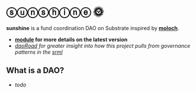 # ⓢⓤⓝⓢⓗⓘⓝⓔ 🌞

**sunshine** is a fund coordination DAO on Substrate inspired by **[moloch](https://github.com/MolochVentures/moloch)**. 

* **[module](./module) for more details on the latest version**
* *[daoЯoad](https://github.com/4meta5/daoRoad) for greater insight into how this project pulls from governance patterns in the [srml](https://github.com/paritytech/substrate/tree/master/srml)*

## What is a DAO? <a name = "dao"></a>

* *todo*
